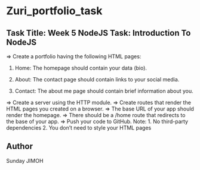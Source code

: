 # Zuri_portfolio_task

## Task Title: Week 5 NodeJS Task: Introduction To NodeJS

=> Create a portfolio having the following HTML pages:
1. Home: The homepage should contain your data (bio).

2. About: The contact page should contain links to your social media.

3. Contact: The about me page should contain brief information about you.


=> Create a server using the HTTP module.
=> Create routes that render the HTML pages you created on a browser.
=> The base URL of your app should render the homepage.
=> There should be a /home route that redirects to the base of your app.
=> Push your code to GitHub.
Note: 1. No third-party dependencies
          2. You don’t need to style your HTML pages
          
          
          
 ## Author
 
 Sunday JIMOH
